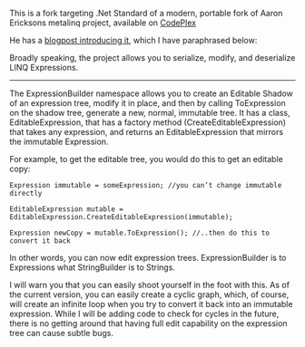 This is a fork targeting .Net Standard of a modern, portable fork of Aaron Ericksons metalinq project, available on [CodePlex](https://metalinq.codeplex.com) 

He has a [blogpost introducing it](http://nomadic-developer.com/2007/05/24/announcing-metalinq-linq-to-expressions/), which I have paraphrased below:

Broadly speaking, the project allows you to serialize, modify, and deserialize LINQ Expressions.

-----


The ExpressionBuilder namespace allows you to create an Editable Shadow of an expression tree, modify it in place, and then by calling ToExpression on the shadow tree, generate a new, normal, immutable tree.  It has a class, EditableExpression, that has a factory method (CreateEditableExpression) that takes any expression, and returns an EditableExpression that mirrors the immutable Expression.

For example, to get the editable tree, you would do this to get an editable copy:

```
Expression immutable = someExpression; //you can’t change immutable directly

EditableExpression mutable = EditableExpression.CreateEditableExpression(immutable);

Expression newCopy = mutable.ToExpression(); //..then do this to convert it back
```


In other words, you can now edit expression trees.  ExpressionBuilder is to Expressions what StringBuilder is to Strings.

I will warn you that you can easily shoot yourself in the foot with this.  As of the current version, you can easily create a cyclic graph, which, of course, will create an infinite loop when you try to convert it back into an immutable expression.  While I will be adding code to check for cycles in the future, there is no getting around that having full edit capability on the expression tree can cause subtle bugs.
